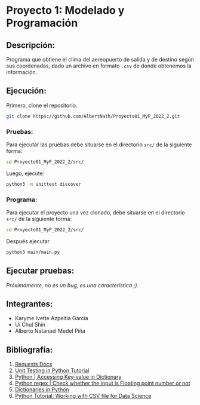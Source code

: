 # Proyecto 1: Modelado y Programación 

## Descripción:
Programa que obtiene el clima del aereopuerto de salida y de destino según sus coordenadas, dado 
un archivo en formato `.csv` de donde obtenemos la información. 

## Ejecución:
Primero, clone el repositorio.

``` sh
git clone https://github.com/AlbertNath/Proyecto01_MyP_2022_2.git
```

### Pruebas: 
Para ejecutar las pruebas debe situarse en el directorio `src/` de la siguiente forma: 

```sh
cd Proyecto01_MyP_2022_2/src/
```

Luego, ejecute: 

``` sh
python3 -m unittest discover 
```

### Programa:
Para ejecutar el proyecto una vez clonado, debe situarse en el directorio `src/` de la siguiente forma: 

```sh
cd Proyecto01_MyP_2022_2/src/
```

Después ejecutar

``` sh
python3 main/main.py
```

## Ejecutar pruebas: 
_Próximamente, no es un bug, es una característica ;)_.

## Integrantes: 

- Karyme Ivette Azpeitia García
- Ui Chul Shin
- Alberto Natanael Medel Piña

## Bibliografía: 

1. [Requests Docs](https://docs.python-requests.org/en/latest/user/quickstart/)
1. [Unit Testing in Python Tutorial](https://www.datacamp.com/community/tutorials/unit-testing-python)
1. [Python | Accessing Key-value in Dictionary ](https://discord.com/channels/800826113906835474/800826113906835476/951709366275407922)
1. [Python regex | Check whether the input is Floating point number or not](https://www.geeksforgeeks.org/python-regex-check-whether-the-input-is-floating-point-number-or-not/)
1. [Dictionaries in Python](https://realpython.com/python-dicts/)
1. [Python Tutorial: Working with CSV file for Data Science](https://discord.com/channels/800826113906835474/800826113906835476/951709877401710653)
